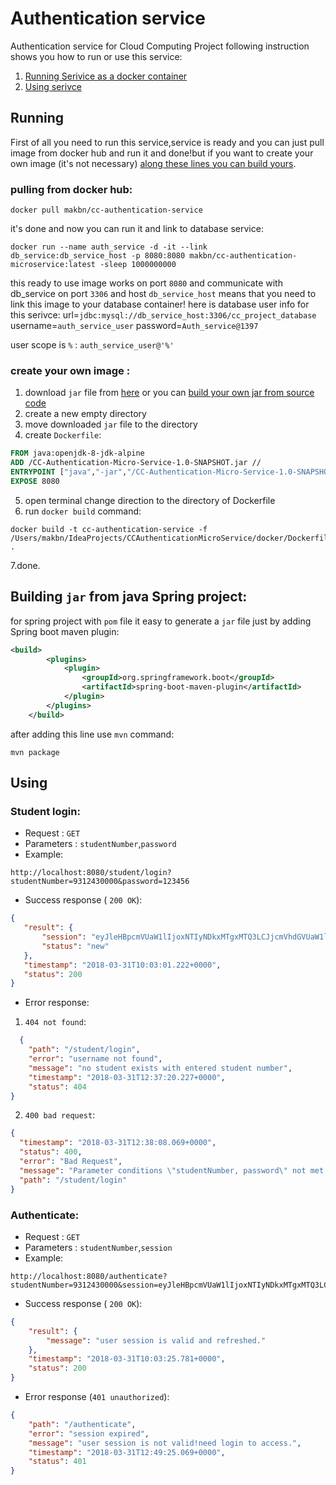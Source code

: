 # Authentication service
Authentication service for Cloud Computing Project following instruction shows you how to run or use this service:
 1. [Running Serivice as a docker container](#running)
 2. [Using serivce](#using)

## Running

First of all you need to run this service,service is ready and you can just pull image from docker hub and run it and done!but if you want to create your own image (it's not necessary) [along these lines you can build yours](#create-your-own-image).
 
### pulling from docker hub:

```terminal
docker pull makbn/cc-authentication-service 
```
it's done and now you can run it and link to database service:

```terminal
docker run --name auth_service -d -it --link db_service:db_service_host -p 8080:8080 makbn/cc-authentication-microservice:latest -sleep 1000000000
```
this ready to use image works on port `8080` and communicate with db_service on port `3306` and host `db_service_host` means that you need to link this image to your database container! here is database user info for this serivce:
url=`jdbc:mysql://db_service_host:3306/cc_project_database`
username=`auth_service_user`
password=`Auth_service@1397`

user scope is `%` : `auth_service_user@'%'`

### create your own image :

1. download `jar` file from [here](https://github.com/makbn/authentication-service/releases/tag/1.0-SNAPSHOT) or you can [build your own jar from source code](#building-jar-from-spring-project)
2. create a new empty directory
3. move downloaded `jar` file to the directory
4. create `Dockerfile`:
  
```dockerfile
FROM java:openjdk-8-jdk-alpine
ADD /CC-Authentication-Micro-Service-1.0-SNAPSHOT.jar //
ENTRYPOINT ["java","-jar","/CC-Authentication-Micro-Service-1.0-SNAPSHOT.jar"]
EXPOSE 8080
```
5. open terminal change direction to the directory of Dockerfile
6. run `docker build` command:

```terminal
docker build -t cc-authentication-service -f /Users/makbn/IdeaProjects/CCAuthenticationMicroService/docker/Dockerfile .
```
7.done.

## Building `jar` from java Spring project:

for spring project with `pom` file it easy to generate a `jar` file just by adding Spring boot maven plugin:

```xml
<build>
        <plugins>
            <plugin>
                <groupId>org.springframework.boot</groupId>
                <artifactId>spring-boot-maven-plugin</artifactId>
            </plugin>
        </plugins>
    </build>

```

after adding this line use `mvn` command:

```terminal
mvn package
```

## Using

### Student login:
* Request : `GET`
* Parameters : `studentNumber`,`password`
* Example:
```
http://localhost:8080/student/login?studentNumber=9312430000&password=123456
```
* Success response ( `200 OK`):
```json
{
   "result": {
       "session": "eyJleHBpcmVUaW1lIjoxNTIyNDkxMTgxMTQ3LCJjcmVhdGVUaW1lIjoxNTIyNDkwNTgxMTQ3LCJ1c2VySWRlbnRpZmllciI6IjkzMTI0MzAwMDAiLCJzY29wZSI6IkFsbCIsInNlc3Npb25TdHJpbmciOiJLd3dMMTU2OTM3Q1BqVXN3dFhOTTk0SyJ9",
       "status": "new"
   },
   "timestamp": "2018-03-31T10:03:01.222+0000",
   "status": 200
}
```
* Error response:

1. `404 not found`:

```json
  {
    "path": "/student/login",
    "error": "username not found",
    "message": "no student exists with entered student number",
    "timestamp": "2018-03-31T12:37:20.227+0000",
    "status": 404
}
```
2. `400 bad request`:
  ```json
  {
    "timestamp": "2018-03-31T12:38:08.069+0000",
    "status": 400,
    "error": "Bad Request",
    "message": "Parameter conditions \"studentNumber, password\" not met for actual request parameters: studentNumber={9312430009}, passwor={123456}",
    "path": "/student/login"
}
```

### Authenticate:

* Request : `GET`
* Parameters : `studentNumber`,`session`
* Example:
```
http://localhost:8080/authenticate?studentNumber=9312430000&session=eyJleHBpcmVUaW1lIjoxNTIyNDkxMTgxMTQ3LCJjcmVhdGVUaW1lIjoxNTIyNDkwNTgxMTQ3LCJ1c2VySWRlbnRpZmllciI6IjkzMTI0MzAwMDAiLCJzY29wZSI6IkFsbCIsInNlc3Npb25TdHJpbmciOiJLd3dMMTU2OTM3Q1BqVXN3dFhOTTk0SyJ9
```
* Success response ( `200 OK`):
```json
{
    "result": {
        "message": "user session is valid and refreshed."
    },
    "timestamp": "2018-03-31T10:03:25.781+0000",
    "status": 200
}
```
* Error response (`401 unauthorized`):
```json 
{
    "path": "/authenticate",
    "error": "session expired",
    "message": "user session is not valid!need login to access.",
    "timestamp": "2018-03-31T12:49:25.069+0000",
    "status": 401
}
```
